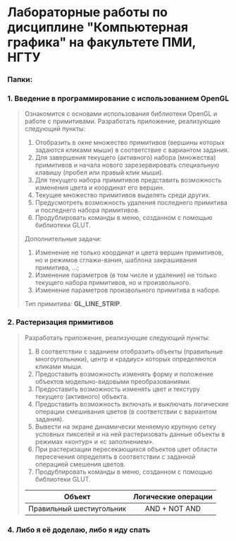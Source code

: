 # Лабораторные работы по дисциплине "Компьютерная графика" на факультете ПМИ, НГТУ


### Папки:
### 1. Введение в программирование с использованием OpenGL
> Ознакомится с основами использования библиотеки OpenGL и работе с примитивами. Разработать приложение, реализующие следующий пункты:
> 1. Отобразить в окне множество примитивов (вершины которых задаются кликами мыши) в соответствие с вариантом задания.
> 2. Для завершения текущего (активного) набора (множества) примитивов и начала нового зарезервировать специальную клавишу (пробел или 
правый клик мыши).
> 3. Для текущего набора примитивов представить возможность изменения цвета и координат его вершин.
> 4. Текущее множество примитивов выделять среди других.
> 5. Предусмотреть возможность удаления последнего примитива и последнего набора примитивов.
> 6. Продублировать команды в меню, созданном с помощью библиотеки GLUT.  
> 
> Дополнительные задачи:
> 1. Изменение не только координат и цвета вершин примитивов, но и режимов сглажи-вания, шаблона закрашивания примитива, …;
> 2. Изменение параметров (в том числе и удаление) не только текущего набора примитивов, но и произвольного.
> 3. Изменение параметров произвольного примитива в наборе.
>
> Тип примитива: **GL_LINE_STRIP**.

### 2. Растеризация примитивов
> Разработать приложение, реализующие следующий пункты:
> 1. В соответствии с заданием отобразить объекты (правильные многоугольники), центр и «радиус» которых определяются кликами мыши.
> 2. Предоставить возможность изменять форму и положение объектов модельно-видовыми преобразованиями.
> 3. Предоставить возможность изменять цвет и текстуру текущего (активного) объекта.
> 4. Предоставить возможность включать и выключать логические операции смешивания цветов (в соответствии с вариантом задания).
> 5. Вывести на экране динамически меняемую крупную сетку условных пикселей и на ней растеризовать данные объекты в режимах «контур» и 
«с заполнением».
> 6. При растеризации пересекающихся объектов цвет области пересечения определять в соответствии с заданной операцией смешения цветов.
> 7. Продублировать команды в меню, созданном с помощью библиотеки GLUT.
>  
> | Объект                   | Логические операции |
> | :-----------------------:| :------------------:|
> | Правильный шестиугольник | AND + NOT AND       |

### 4. Либо я её доделаю, либо я иду спать
